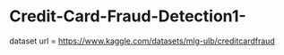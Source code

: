 # Credit-Card-Fraud-Detection1-

dataset url = https://www.kaggle.com/datasets/mlg-ulb/creditcardfraud
